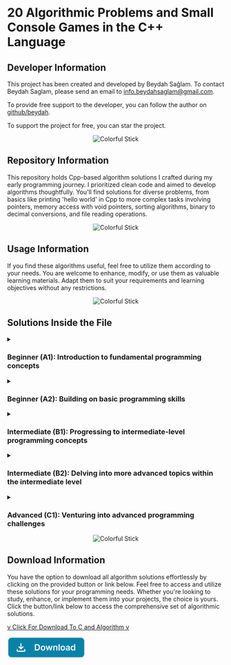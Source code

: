 # 20 Algorithmic Problems and Small Console Games in the C++ Language

## Developer Information

This project has been created and developed by Beydah Sağlam. To contact Beydah Saglam, please send an email to [info.beydahsaglam@gmail.com](mailto:info.beydahsaglam@gmail.com).

To provide free support to the developer, you can follow the author on <a href="https://github.com/beydah" target="blank">github/beydah</a>.

To support the project for free, you can star the project.

<div style="text-align:center;">
    <img src="https://i.imgur.com/waxVImv.png" alt="Colorful Stick">
</div>

## Repository Information

This repository holds Cpp-based algorithm solutions I crafted during my early programming journey. I prioritized clean code and aimed to develop algorithms thoughtfully. You'll find solutions for diverse problems, from basics like printing 'hello world' in Cpp to more complex tasks involving pointers, memory access with void pointers, sorting algorithms, binary to decimal conversions, and file reading operations.

<div style="text-align:center;">
    <img src="https://i.imgur.com/waxVImv.png" alt="Colorful Stick">
</div>

## Usage Information

If you find these algorithms useful, feel free to utilize them according to your needs. You are welcome to enhance, modify, or use them as valuable learning materials. Adapt them to suit your requirements and learning objectives without any restrictions.

<div style="text-align:center;">
    <img src="https://i.imgur.com/waxVImv.png" alt="Colorful Stick">
</div>

## Solutions Inside the File

<details>
  <summary><h3>Beginner (A1): Introduction to fundamental programming concepts</h3></summary>
  <ol>
    <li>Hello World</li>
    <li>Check Even</li>
    <li>Fibonacci Series</li>
    <li>Prime Series</li>
    <li>Other...</li>
  </ol>
</details>

<details>
  <summary><h3>Beginner (A2): Building on basic programming skills</h3></summary>
    <ol>
    <li>Multiplication Table</li>
    <li>is Prime</li>
    <li>Two Number GCD</li>
    <li>Two Number LCM</li>
    <li>Other...</li>
  </ol>
</details>

<details>
  <summary><h3>Intermediate (B1): Progressing to intermediate-level programming concepts</h3></summary>
    <ol>
    <li>Size of Types</li>
    <li>Binary To Decimal</li>
    <li>Decimal To Hexadecimal</li>
    <li>ASCII Number</li>
    <li>Other...</li>
  </ol>
</details>

<details>
  <summary><h3>Intermediate (B2): Delving into more advanced topics within the intermediate level</h3></summary>
    <ol>
    <li>Array Length</li>
    <li>Array Sum</li>
    <li>Pointer Address</li>
    <li>Data Address</li>
    <li>Other...</li>
  </ol>
</details>

<details>
  <summary><h3>Advanced (C1): Venturing into advanced programming challenges</h3></summary>
    <ol>
    <li>Reverse With Pointer</li>
    <li>Bubble Sort</li>
    <li>Quick Sort</li>
    <li>File Reader</li>
    <li>Other...</li>
  </ol>
</details>

<div style="text-align:center;">
    <img src="https://i.imgur.com/waxVImv.png" alt="Colorful Stick">
</div>

## Download Information

You have the option to download all algorithm solutions effortlessly by clicking on the provided button or link below. Feel free to access and utilize these solutions for your programming needs. Whether you're looking to study, enhance, or implement them into your projects, the choice is yours. Click the button/link below to access the comprehensive set of algorithmic solutions.

[v Click For Download To C and Algorithm v](https://github.com/beydah/C-and-Algorithm/archive/refs/heads/main.zip)

<div>
    <a href="https://github.com/beydah/C-and-Algorithm/archive/refs/heads/main.zip">
        <img src="https://raw.githubusercontent.com/beydah/asset/main/button/download_focus.png" height="50">
    </a>
</div>
